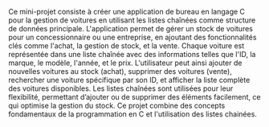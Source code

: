 Ce mini-projet consiste à créer une application de bureau en langage C pour la gestion de voitures en utilisant les listes chaînées comme structure de données principale. 
L'application permet de gérer un stock de voitures pour un concessionnaire ou une entreprise, en ajoutant des fonctionnalités clés comme l'achat, la gestion de stock, et la vente. 
Chaque voiture est représentée dans une liste chaînée avec des informations telles que l'ID, la marque, le modèle, l'année, et le prix. L'utilisateur peut ainsi ajouter de nouvelles voitures au stock (achat), 
supprimer des voitures (vente), rechercher une voiture spécifique par son ID, et afficher la liste complète des voitures disponibles. Les listes chaînées sont utilisées pour leur flexibilité, permettant d’ajouter 
ou de supprimer des éléments facilement, ce qui optimise la gestion du stock. Ce projet combine des concepts fondamentaux de la programmation en C et l'utilisation des listes chainées.
